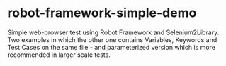 # robot-framework-simple-demo


Simple web-browser test using Robot Framework and Selenium2Library. Two examples in which the other one contains Variables, Keywords and Test Cases on the same file - and parameterized version which is more recommended in larger scale tests.
